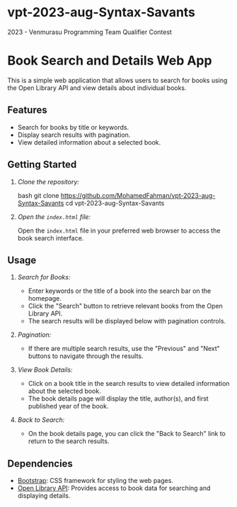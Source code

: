 # vpt-2023-aug-Syntax-Savants
2023 - Venmurasu Programming Team Qualifier Contest

# Book Search and Details Web App

This is a simple web application that allows users to search for books using the Open Library API and view details about individual books.

## Features

- Search for books by title or keywords.
- Display search results with pagination.
- View detailed information about a selected book.

## Getting Started

1. *Clone the repository:*

    bash
    git clone https://github.com/MohamedFahman/vpt-2023-aug-Syntax-Savants
    cd vpt-2023-aug-Syntax-Savants
    

2. *Open the `index.html` file:*

    Open the `index.html` file in your preferred web browser to access the book search interface.

## Usage

1. *Search for Books:*

    - Enter keywords or the title of a book into the search bar on the homepage.
    - Click the "Search" button to retrieve relevant books from the Open Library API.
    - The search results will be displayed below with pagination controls.

2. *Pagination:*

    - If there are multiple search results, use the "Previous" and "Next" buttons to navigate through the results.

3. *View Book Details:*

    - Click on a book title in the search results to view detailed information about the selected book.
    - The book details page will display the title, author(s), and first published year of the book.

4. *Back to Search:*

    - On the book details page, you can click the "Back to Search" link to return to the search results.

## Dependencies

- [Bootstrap](https://getbootstrap.com): CSS framework for styling the web pages.
- [Open Library API](https://openlibrary.org/developers/api): Provides access to book data for searching and displaying details.

